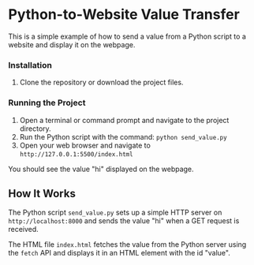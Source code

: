 # Python-to-Website Value Transfer

This is a simple example of how to send a value from a Python script to a website and display it on the webpage.

### Installation

1. Clone the repository or download the project files.

### Running the Project

1. Open a terminal or command prompt and navigate to the project directory.
2. Run the Python script with the command: `python send_value.py`
3. Open your web browser and navigate to `http://127.0.0.1:5500/index.html`

You should see the value "hi" displayed on the webpage.

## How It Works

The Python script `send_value.py` sets up a simple HTTP server on `http://localhost:8000` and sends the value "hi" when a GET request is received.

The HTML file `index.html` fetches the value from the Python server using the `fetch` API and displays it in an HTML element with the id "value".


